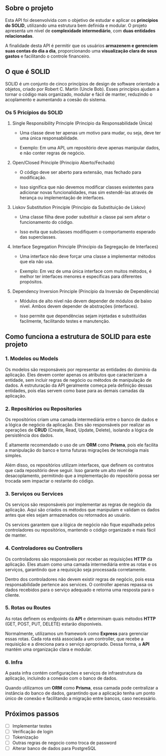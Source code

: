 ## Sobre o projeto
Esta API foi desenvolvida com o objetivo de estudar e aplicar os **princípios do SOLID**, utilizando uma estrutura bem definida e modular. O projeto apresenta um nível de **complexidade intermediário**, com **duas entidades relacionadas**.

A finalidade desta API é permitir que os usuários **armazenem e gerenciem suas contas do dia a dia**, proporcionando uma **visualização clara de seus gastos** e facilitando o controle financeiro.

## O que é **SOLID**
SOLID é um conjunto de cinco princípios de design de software orientado a objetos, criado por Robert C. Martin (Uncle Bob). Esses princípios ajudam a tornar o código mais organizado, modular e fácil de manter, reduzindo o acoplamento e aumentando a coesão do sistema.

### Os 5 Pricípios do **SOLID**
1. Single Responsibility Principle (Princípio da Responsabilidade Única)
   - Uma classe deve ter apenas um motivo para mudar, ou seja, deve ter uma única responsabilidade.

   - Exemplo: Em uma API, um repositório deve apenas manipular dados, e não conter regras de negócio.

2. Open/Closed Principle (Princípio Aberto/Fechado)
   - O código deve ser aberto para extensão, mas fechado para modificação.

   - Isso significa que não devemos modificar classes existentes para adicionar novas funcionalidades, mas sim estendê-las através de herança ou implementação de interfaces.

3. Liskov Substitution Principle (Princípio da Substituição de Liskov)
   - Uma classe filha deve poder substituir a classe pai sem afetar o funcionamento do código.

   - Isso evita que subclasses modifiquem o comportamento esperado das superclasses.

4. Interface Segregation Principle (Princípio da Segregação de Interfaces)
   - Uma interface não deve forçar uma classe a implementar métodos que ela não usa.

   - Exemplo: Em vez de uma única interface com muitos métodos, é melhor ter interfaces menores e específicas para diferentes propósitos.

5. Dependency Inversion Principle (Princípio da Inversão de Dependência)
   - Módulos de alto nível não devem depender de módulos de baixo nível. Ambos devem depender de abstrações (interfaces).

   - Isso permite que dependências sejam injetadas e substituídas facilmente, facilitando testes e manutenção.

## Como funciona a estrutura de **SOLID** para este projeto

### 1. **Modelos ou Models**
Os modelos são responsáveis por representar as entidades do domínio da aplicação. Eles devem conter apenas os atributos que caracterizam a entidade, sem incluir regras de negócio ou métodos de manipulação de dados. A estruturação da API geralmente começa pela definição dessas entidades, pois elas servem como base para as demais camadas da aplicação.

### 2. **Repositórios ou Repositories**
Os repositórios criam uma camada intermediária entre o banco de dados e a lógica de negócio da aplicação. Eles são responsáveis por realizar as operações de **CRUD** (Create, Read, Update, Delete), isolando a lógica de persistência dos dados.

É altamente recomendado o uso de um **ORM** como **Prisma**, pois ele facilita a manipulação do banco e torna futuras migrações de tecnologia mais simples.

Além disso, os repositórios utilizam interfaces, que definem os contratos que cada repositório deve seguir. Isso garante um alto nível de desacoplamento, permitindo que a implementação do repositório possa ser trocada sem impactar o restante do código.

### 3. **Serviços ou Services**
Os serviços são responsáveis por implementar as regras de negócio da aplicação. Aqui são criados os métodos que manipulam e validam os dados antes que eles sejam armazenados ou retornados ao usuário.

Os services garantem que a lógica de negócio não fique espalhada pelos controladores ou repositórios, mantendo o código organizado e mais fácil de manter.

### 4. **Controladores ou Controllers**
Os controladores são responsáveis por receber as requisições **HTTP** da aplicação. Eles atuam como uma camada intermediária entre as rotas e os serviços, garantindo que a requisição seja processada corretamente.

Dentro dos controladores não devem existir regras de negócio, pois essa responsabilidade pertence aos services. O controller apenas repassa os dados recebidos para o serviço adequado e retorna uma resposta para o cliente.

### 5. **Rotas ou Routes**
As rotas definem os endpoints da **API** e determinam quais métodos **HTTP** (GET, POST, PUT, DELETE) estarão disponíveis.

Normalmente, utilizamos um framework como **Express** para gerenciar essas rotas. Cada rota está associada a um controller, que recebe a requisição e a direciona para o serviço apropriado. Dessa forma, a **API** mantém uma organização clara e modular.

### 6. **Infra**
A pasta infra contém configurações e serviços de infraestrutura da aplicação, incluindo a conexão com o banco de dados.

Quando utilizamos um **ORM** como **Prisma**, essa camada pode centralizar a instância do banco de dados, garantindo que a aplicação tenha um ponto único de conexão e facilitando a migração entre bancos, caso necessário.

## Próximos passos
- [ ] Implementar testes
- [ ] Verificação de login
- [ ] Tokenização
- [ ] Outras regras de negocio como troca de password
- [ ] Alterar banco de dados para PostgreSQL
